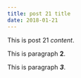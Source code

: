```yaml
---
title: post 21 title
date: 2018-01-21
---
```

This is post 21 *content*.

This is paragraph **2**.

This is paragraph ***3***.
